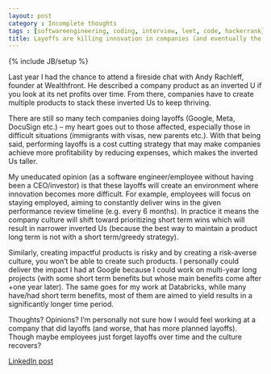 ```yaml
---
layout: post
category : Incomplete thoughts
tags : [softwareengineering, coding, interview, leet, code, hackerrank] 
title: Layoffs are killing innovation in companies (and eventually the companies themselves)
---
```

{% include JB/setup %}

Last year I had the chance to attend a fireside chat with Andy Rachleff, founder at Wealthfront. He described a company product as an inverted U if you look at its net profits over time. From there, companies have to create multiple products to stack these inverted Us to keep thriving.

There are still so many tech companies doing layoffs (Google, Meta, DocuSign etc.) – my heart goes out to those affected, especially those in difficult situations (immigrants with visas, new parents etc.). With that being said, performing layoffs is a cost cutting strategy that may make companies achieve more profitability by reducing expenses, which makes the inverted Us taller.

My uneducated opinion (as a software engineer/employee without having been a CEO/investor) is that these layoffs will create an environment where innovation becomes more difficult. For example, employees will focus on staying employed, aiming to constantly deliver wins in the given performance review timeline (e.g. every 6 months). In practice it means the company culture will shift toward prioritizing short term wins which will result in narrower inverted Us (because the best way to maintain a product long term is not with a short term/greedy strategy).

Similarly, creating impactful products is risky and by creating a risk-averse culture, you won’t be able to create such products. I personally could deliver the impact I had at Google because I could work on multi-year long projects (with some short term benefits but whose main benefits come after +one year later). The same goes for my work at Databricks, while many have/had short term benefits, most of them are aimed to yield results in a significantly longer time period.

Thoughts? Opinions? I’m personally not sure how I would feel working at a company that did layoffs (and worse, that has more planned layoffs). Though maybe employees just forget layoffs over time and the culture recovers?

[LinkedIn post](https://www.linkedin.com/posts/tumichel_incomplete-thoughts-layoffs-are-killing-activity-7161388219719135232-Ox-N?utm_source=share&utm_medium=member_desktop)
